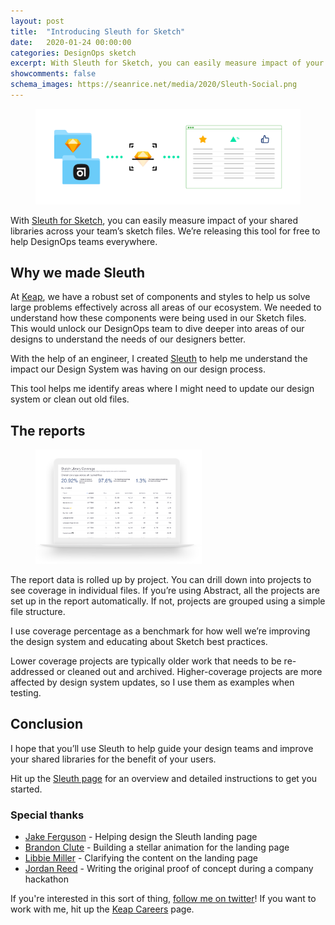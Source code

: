 ```yaml
---
layout: post
title:  "Introducing Sleuth for Sketch"
date:   2020-01-24 00:00:00
categories: DesignOps sketch
excerpt: With Sleuth for Sketch, you can easily measure impact of your shared libraries across your team’s sketch files. We’re releasing this tool for free to help DesignOps teams everywhere.
showcomments: false
schema_images: https://seanrice.net/media/2020/Sleuth-Social.png
---
```


<figure><img src="/media/2020/Sleuth-Cover.png" alt=""></figure>

With [Sleuth for Sketch](https://sleuth.keap.design), you can easily measure impact of your shared libraries across your team’s sketch files. We’re releasing this tool for free to help DesignOps teams everywhere.

## Why we made Sleuth

At [Keap](https://keap.com), we have a robust set of components and styles to help us solve large problems effectively across all areas of our ecosystem. We needed to understand how these components were being used in our Sketch files. This would unlock our DesignOps team to dive deeper into areas of our designs to understand the needs of our designers better.

With the help of an engineer, I created [Sleuth](https://sleuth.keap.design) to help me understand the impact our Design System was having on our design process.

This tool helps me identify areas where I might need to update our design system or clean out old files.

## The reports

<figure class="img-right"><img width="266" src="/media/2020/Sleuth-Report.png" alt="">
</figure>

The report data is rolled up by project. You can drill down into projects to see coverage in individual files. If you’re using Abstract, all the projects are set up in the report automatically. If not, projects are grouped using a simple file structure.

I use coverage percentage as a benchmark for how well we’re improving the design system and educating about Sketch best practices.

Lower coverage projects are typically older work that needs to be re-addressed or cleaned out and archived. Higher-coverage projects are more affected by design system updates, so I use them as examples when testing.

## Conclusion

I hope that you’ll use Sleuth to help guide your design teams and improve your shared libraries for the benefit of your users.

Hit up the [Sleuth page](https://sleuth.keap.design) for an overview and detailed instructions to get you started.

### Special thanks

- [Jake Ferguson](https://www.linkedin.com/in/jake-ferguson-97948051/) - Helping design the Sleuth landing page
- [Brandon Clute](https://www.linkedin.com/in/heybrandon/) - Building a stellar animation for the landing page
- [Libbie Miller](https://www.linkedin.com/in/libbiemiller/) - Clarifying the content on the landing page
- [Jordan Reed](https://www.linkedin.com/in/jordan-reed/) - Writing the original proof of concept during a company hackathon

If you're interested in this sort of thing, [follow me on twitter](https://twitter.com/seanriceaz)! If you want to work with me, hit up the [Keap Careers](https://keap.com/about/careers) page.